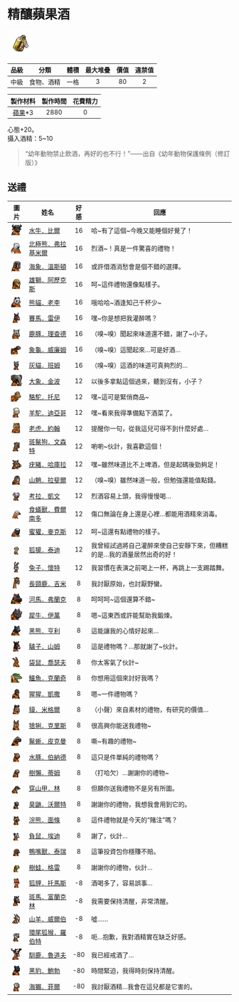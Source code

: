 # 精釀蘋果酒

![img](images/item_pic_JNPGJ.png)

|品級|分類|體積|最大堆疊|價值|違禁值|
|:--:|:--:|:--:|:--:|:--:|:--:|
|中級|食物、酒精|一格|3|80|2|

|製作材料|製作時間|花費精力|
|:--:|:--:|:--:|
|[蘋果](64-蘋果.md)\*3|2880|0|

心態+20。\
攝入酒精：5~10

> “幼年動物禁止飲酒，再好的也不行！”——出自《幼年動物保護條例（修訂版）》

## 送禮

|圖片|姓名|好感|回應|
|:--:|--|:--:|--|
|![img](images/AfricanBuffalo.png)|[水牛．比爾](水牛．比爾.md)|16|哈\~有了這個\~今晚又能睡個好覺了！|
|![img](images/PolarBear.png)|[北極熊．弗拉基米爾](北極熊．弗拉基米爾.md)|16|烈酒\~！真是一件驚喜的禮物！|
|![img](images/walrus.png)|[海象．溫斯頓](海象．溫斯頓.md)|16|或許借酒消愁會是個不錯的選擇。|
|![img](images/lion.png)|[雄獅．阿歷克斯](雄獅．阿歷克斯.md)|16|呵\~這件禮物還像點樣子。|
|![img](images/panda.png)|[熊貓．老李](熊貓．老李.md)|16|哦哈哈\~酒逢知己千杯少\~|
|![img](images/horse.png)|[賽馬．雷伊](賽馬．雷伊.md)|16|嘿\~你是想把我灌醉嗎？|
|![img](images/DeerDolphin.png)|[鹿豚．理查德](鹿豚．理查德.md)|16|（嗅\~嗅）聞起來味道還不錯，謝了\~小子。|
|![img](images/Tortoise.png)|[象龜．威廉姆](象龜．威廉姆.md)|16|（嗅\~嗅）這聞起來…可是好酒…|
|![img](images/cat.png)|[灰貓．班姆](灰貓．班姆.md)|16|（嗅\~嗅）這酒的味道可真夠烈的…|
|![img](images/elephant.png)|[大象．金波](大象．金波.md)|12|以後多拿點這個過來，聽到沒有，小子？|
|![img](images/camel.png)|[駱駝．托尼](駱駝．托尼.md)|12|嘿\~這可是緊俏商品\~|
|![img](images/Alpaca.png)|[羊駝．迪亞哥](羊駝．迪亞哥.md)|12|嘿\~看來我得準備點下酒菜了。|
|![img](images/tiger.png)|[老虎．約翰](老虎．約翰.md)|12|提醒你一句，從我這兒可得不到什麼好處…|
|![img](images/SpottedHyaena.png)|[斑鬣狗．文森特](斑鬣狗．文森特.md)|12|喲喲\~伙計，我喜歡這個！|
|![img](images/Warthog.png)|[疣豬．哈庫拉](疣豬．哈庫拉.md)|12|嘿\~雖然味道比不上啤酒，但是起碼後勁夠足！|
|![img](images/Mandrill.png)|[山魈．拉斐爾](山魈．拉斐爾.md)|12|（嗅\~嗅）雖然味道一般，但勉強還能值點錢。|
|![img](images/Koala.png)|[考拉．凱文](考拉．凱文.md)|12|烈酒容易上頭，我得慢慢喝…|
|![img](images/Anteater.png)|[食蟻獸．費爾南多](食蟻獸．費爾南多.md)|12|傷口無論在身上還是心裡…都能用酒精來消毒。|
|![img](images/HoneyBadger.png)|[蜜獾．麥克斯](蜜獾．麥克斯.md)|12|呵\~這還有點禮物的樣子。|
|![img](images/meerkat.png)|[狐獴．泰迪](狐獴．泰迪.md)|12|我曾經試過將自己灌醉來使自己安靜下來，但糟糕的是…我的酒量居然出奇的好！|
|![img](images/rabbit.png)|[兔子．懷特](兔子．懷特.md)|12|我習慣在表演之前喝上一杯，再跳上一支踢踏舞。|
|![img](images/giraffe.png)|[長頸鹿．吉米](長頸鹿．吉米.md)|8|我討厭原始，也討厭野蠻。|
|![img](images/hippopotamus.png)|[河馬．弗蘭克](河馬．弗蘭克.md)|8|呵呵呵\~這個還算不錯\~|
|![img](images/rhinoceros.png)|[犀牛．伊萬](犀牛．伊萬.md)|8|嗯\~這東西或許能幫助我鍛煉。|
|![img](images/BlackBear.png)|[黑熊．亨利](黑熊．亨利.md)|8|這能讓我的心情好起來…|
|![img](images/donkey.png)|[驢子．山姆](驢子．山姆.md)|8|這是禮物嗎？…那就謝了\~伙計。|
|![img](images/kangaroo.png)|[袋鼠．喬瑟夫](袋鼠．喬瑟夫.md)|8|你太客氣了伙計\~|
|![img](images/crocodile.png)|[鱷魚．克蘭奇](鱷魚．克蘭奇.md)|8|你想用這個來討好我嗎？|
|![img](images/chimpanzee.png)|[猩猩．凱撒](猩猩．凱撒.md)|8|嗯\~一件禮物嗎？|
|![img](images/tapir.png)|[貘．米格爾](貘．米格爾.md)|8|（小聲）來自素材的禮物，有研究的價值…|
|![img](images/Lynx.png)|[猞猁．克里斯](猞猁．克里斯.md)|8|很高興你能送我禮物\~|
|![img](images/MarineIguana.png)|[鬣蜥．皮克曼](鬣蜥．皮克曼.md)|8|嘶\~有趣的禮物\~|
|![img](images/Capybara.png)|[水豚．伯納德](水豚．伯納德.md)|8|這只是件單純的禮物嗎？|
|![img](images/sloth.png)|[樹懶．蒂姆](樹懶．蒂姆.md)|8|（打哈欠）…謝謝你的禮物\~|
|![img](images/pangolin.png)|[穿山甲．林](穿山甲．林.md)|8|但願你送我禮物不是另有所圖。|
|![img](images/skunk.png)|[臭鼬．沃爾特](臭鼬．沃爾特.md)|8|謝謝你的禮物，我想我會用到它的。|
|![img](images/Raccoon.png)|[浣熊．面條](浣熊．面條.md)|8|這件禮物就是今天的“賭注”嗎？|
|![img](images/Possum.png)|[負鼠．埃迪](負鼠．埃迪.md)|8|謝了，伙計…|
|![img](images/platypus.png)|[鴨嘴獸．泰瑞](鴨嘴獸．泰瑞.md)|8|這筆投資包你穩賺不賠。|
|![img](images/Treefrog.png)|[樹蛙．格雷](樹蛙．格雷.md)|8|謝謝你的禮物，伙計…|
|![img](images/fox.png)|[狐貍．托馬斯](狐貍．托馬斯.md)|-8|酒喝多了，容易誤事…|
|![img](images/zebra.png)|[斑馬．富蘭克林](斑馬．富蘭克林.md)|-8|我需要保持清醒，非常清醒。|
|![img](images/goat.png)|[山羊．威爾伯](山羊．威爾伯.md)|-8|噓……|
|![img](images/RingTailedLemur.png)|[環尾狐猴．羅伯特](環尾狐猴．羅伯特.md)|-8|呃…抱歉，我對酒精實在缺乏好感。|
|![img](images/reindeer.png)|[馴鹿．魯道夫](馴鹿．魯道夫.md)|-80|我已經戒酒了…|
|![img](images/BlackPanther.png)|[黑豹．鮑勃](黑豹．鮑勃.md)|-80|時間緊迫，我得時刻保持清醒。|
|![img](images/SeaOtter.png)|[海獺．菲爾](海獺．菲爾.md)|-80|我討厭酒精…我會在這兒都是它害的。|

